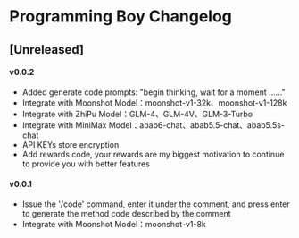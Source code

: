 <!-- Keep a Changelog guide -> https://keepachangelog.com -->

# Programming Boy Changelog

## [Unreleased]

#### v0.0.2

- Added generate code prompts: "begin thinking, wait for a moment ……"
- Integrate with Moonshot Model：moonshot-v1-32k、moonshot-v1-128k
- Integrate with ZhiPu Model：GLM-4、GLM-4V、GLM-3-Turbo
- Integrate with MiniMax Model：abab6-chat、abab5.5-chat、abab5.5s-chat
- API KEYs store encryption
- Add rewards code, your rewards are my biggest motivation to continue to provide you with better features

#### v0.0.1

- Issue the '/code' command, enter it under the comment, and press enter to generate the method code described by the comment
- Integrate with Moonshot Model：moonshot-v1-8k